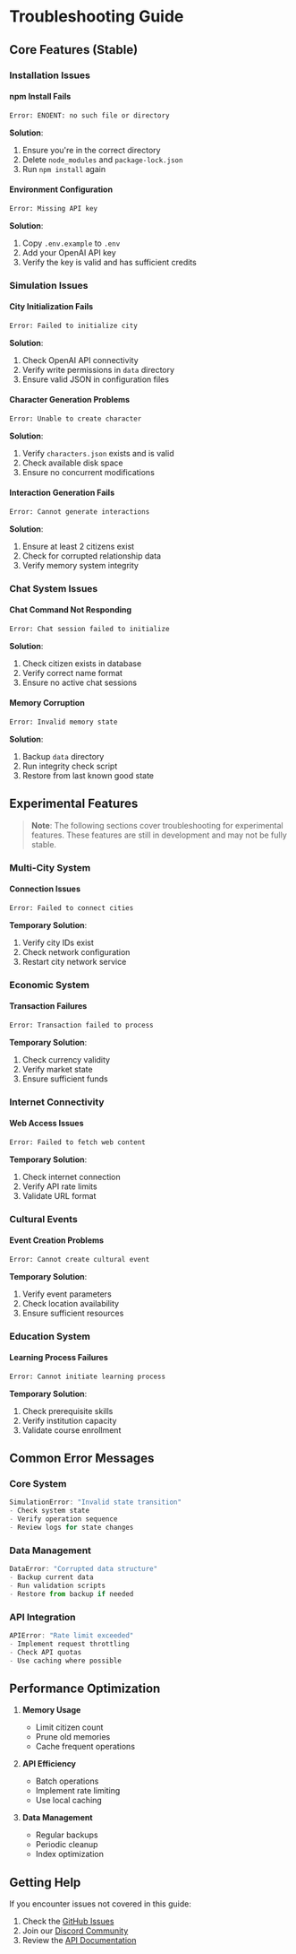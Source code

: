 # Troubleshooting Guide

## Core Features (Stable)

### Installation Issues

#### npm Install Fails
```bash
Error: ENOENT: no such file or directory
```
**Solution**:
1. Ensure you're in the correct directory
2. Delete `node_modules` and `package-lock.json`
3. Run `npm install` again

#### Environment Configuration
```bash
Error: Missing API key
```
**Solution**:
1. Copy `.env.example` to `.env`
2. Add your OpenAI API key
3. Verify the key is valid and has sufficient credits

### Simulation Issues

#### City Initialization Fails
```bash
Error: Failed to initialize city
```
**Solution**:
1. Check OpenAI API connectivity
2. Verify write permissions in `data` directory
3. Ensure valid JSON in configuration files

#### Character Generation Problems
```bash
Error: Unable to create character
```
**Solution**:
1. Verify `characters.json` exists and is valid
2. Check available disk space
3. Ensure no concurrent modifications

#### Interaction Generation Fails
```bash
Error: Cannot generate interactions
```
**Solution**:
1. Ensure at least 2 citizens exist
2. Check for corrupted relationship data
3. Verify memory system integrity

### Chat System Issues

#### Chat Command Not Responding
```bash
Error: Chat session failed to initialize
```
**Solution**:
1. Check citizen exists in database
2. Verify correct name format
3. Ensure no active chat sessions

#### Memory Corruption
```bash
Error: Invalid memory state
```
**Solution**:
1. Backup `data` directory
2. Run integrity check script
3. Restore from last known good state

## Experimental Features

> **Note**: The following sections cover troubleshooting for experimental features.
> These features are still in development and may not be fully stable.

### Multi-City System

#### Connection Issues
```bash
Error: Failed to connect cities
```
**Temporary Solution**:
1. Verify city IDs exist
2. Check network configuration
3. Restart city network service

### Economic System

#### Transaction Failures
```bash
Error: Transaction failed to process
```
**Temporary Solution**:
1. Check currency validity
2. Verify market state
3. Ensure sufficient funds

### Internet Connectivity

#### Web Access Issues
```bash
Error: Failed to fetch web content
```
**Temporary Solution**:
1. Check internet connection
2. Verify API rate limits
3. Validate URL format

### Cultural Events

#### Event Creation Problems
```bash
Error: Cannot create cultural event
```
**Temporary Solution**:
1. Verify event parameters
2. Check location availability
3. Ensure sufficient resources

### Education System

#### Learning Process Failures
```bash
Error: Cannot initiate learning process
```
**Temporary Solution**:
1. Check prerequisite skills
2. Verify institution capacity
3. Validate course enrollment

## Common Error Messages

### Core System
```typescript
SimulationError: "Invalid state transition"
- Check system state
- Verify operation sequence
- Review logs for state changes
```

### Data Management
```typescript
DataError: "Corrupted data structure"
- Backup current data
- Run validation scripts
- Restore from backup if needed
```

### API Integration
```typescript
APIError: "Rate limit exceeded"
- Implement request throttling
- Check API quotas
- Use caching where possible
```

## Performance Optimization

1. **Memory Usage**
   - Limit citizen count
   - Prune old memories
   - Cache frequent operations

2. **API Efficiency**
   - Batch operations
   - Implement rate limiting
   - Use local caching

3. **Data Management**
   - Regular backups
   - Periodic cleanup
   - Index optimization

## Getting Help

If you encounter issues not covered in this guide:

1. Check the [GitHub Issues](https://github.com/CiroNova2/zens-framework/issues)
2. Join our [Discord Community](https://discord.gg/zens-framework)
3. Review the [API Documentation](./api-reference.md) 